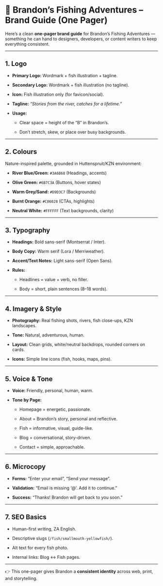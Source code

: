 # **🎣 Brandon’s Fishing Adventures – Brand Guide (One Pager)**

Here’s a clean **one-pager brand guide** for Brandon’s Fishing Adventures — something he can hand to designers, developers, or content writers to keep everything consistent.

---

## **1\. Logo**

-   **Primary Logo:** Wordmark \+ fish illustration \+ tagline.

-   **Secondary Logo:** Wordmark \+ fish illustration (no tagline).

-   **Icon:** Fish illustration only (for favicon/social).

-   **Tagline:** _“Stories from the river, catches for a lifetime.”_

-   **Usage:**

    -   Clear space \= height of the “B” in Brandon’s.

    -   Don’t stretch, skew, or place over busy backgrounds.

---

## **2\. Colours**

Nature-inspired palette, grounded in Huttenspruit/KZN environment:

-   **River Blue/Green:** `#3A6B68` (Headings, accents)

-   **Olive Green:** `#6B7C3A` (Buttons, hover states)

-   **Warm Grey/Sand:** `#D9D3C7` (Backgrounds)

-   **Burnt Orange:** `#C06028` (CTAs, highlights)

-   **Neutral White:** `#FFFFFF` (Text backgrounds, clarity)

---

## **3\. Typography**

-   **Headings:** Bold sans-serif (Montserrat / Inter).

-   **Body Copy:** Warm serif (Lora / Merriweather).

-   **Accent/Text Notes:** Light sans-serif (Open Sans).

-   **Rules:**

    -   Headlines \= value \+ verb, no filler.

    -   Body \= short, plain sentences (8–18 words).

---

## **4\. Imagery & Style**

-   **Photography:** Real fishing shots, rivers, fish close-ups, KZN landscapes.

-   **Tone:** Natural, adventurous, human.

-   **Layout:** Clean grids, white/neutral backdrops, rounded corners on cards.

-   **Icons:** Simple line icons (fish, hooks, maps, pins).

---

## **5\. Voice & Tone**

-   **Voice:** Friendly, personal, human, warm.

-   **Tone by Page:**

    -   Homepage \= energetic, passionate.

    -   About \= Brandon’s story, personal and reflective.

    -   Fish \= informative, visual, guide-like.

    -   Blog \= conversational, story-driven.

    -   Contact \= simple, approachable.

---

## **6\. Microcopy**

-   **Forms:** “Enter your email”, “Send your message”.

-   **Validation:** “Email is missing ‘@’. Add it to continue.”

-   **Success:** “Thanks\! Brandon will get back to you soon.”

---

## **7\. SEO Basics**

-   Human-first writing, ZA English.

-   Descriptive slugs (`/fish/smallmouth-yellowfish/`).

-   Alt text for every fish photo.

-   Internal links: Blog ↔ Fish pages.

---

👉 This one-pager gives Brandon a **consistent identity** across web, print, and storytelling.
